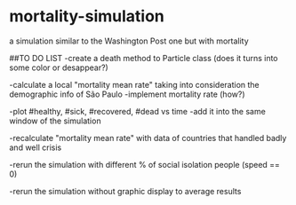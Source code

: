 # mortality-simulation
a simulation similar to the Washington Post one but with mortality

##TO DO LIST
-create a death method to Particle class (does it turns into some color or desappear?)

-calculate a local "mortality mean rate" taking into consideration the demographic info of São Paulo
-implement mortality rate (how?)

-plot #healthy, #sick, #recovered, #dead vs time
-add it into the same window of the simulation

-recalculate "mortality mean rate" with data of countries that handled badly and well crisis

-rerun the simulation with different % of social isolation people (speed == 0)

-rerun the simulation without graphic display to average results
